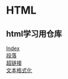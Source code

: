 # HTML
 ## html学习用仓库

 [Index](index.html "首页")  
 [段落](p.html)<br>
 [超链接](link.html)<br>
 [文本格式化](text_format.html)<br>
